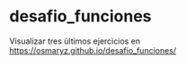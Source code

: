 # desafio_funciones
Visualizar tres últimos ejercicios en https://osmaryz.github.io/desafio_funciones/
